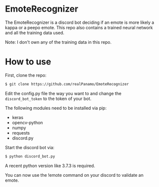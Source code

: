 # EmoteRecognizer

The EmoteRecognizer is a discord bot deciding if an emote is more likely a kappa or a peepo emote.
This repo also contains a trained neural network and all the training data used.

Note: I don't own any of the training data in this repo.


# How to use

First, clone the repo:
```bash
$ git clone https://github.com/realPanamo/EmoteRecognizer
````
Edit the config.py file the way you want to and change 
the ``discord_bot_token`` to the token of your bot.

The following modules need to be installed via pip:

*  keras
*  opencv-python
*  numpy
*  requests
*  discord.py

Start the discord bot via:
```bash
$ python discord_bot.py
```
A recent python version like 3.7.3 is required.

You can now use the !emote command on your discord to validate an emote.

